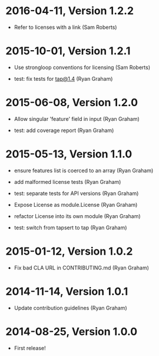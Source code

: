 2016-04-11, Version 1.2.2
=========================

 * Refer to licenses with a link (Sam Roberts)


2015-10-01, Version 1.2.1
=========================

 * Use strongloop conventions for licensing (Sam Roberts)

 * test: fix tests for tap@1.4 (Ryan Graham)


2015-06-08, Version 1.2.0
=========================

 * Allow singular 'feature' field in input (Ryan Graham)

 * test: add coverage report (Ryan Graham)


2015-05-13, Version 1.1.0
=========================

 * ensure features list is coerced to an array (Ryan Graham)

 * add malformed license tests (Ryan Graham)

 * test: separate tests for API versions (Ryan Graham)

 * Expose License as module.License (Ryan Graham)

 * refactor License into its own module (Ryan Graham)

 * test: switch from tapsert to tap (Ryan Graham)


2015-01-12, Version 1.0.2
=========================

 * Fix bad CLA URL in CONTRIBUTING.md (Ryan Graham)


2014-11-14, Version 1.0.1
=========================

 * Update contribution guidelines (Ryan Graham)


2014-08-25, Version 1.0.0
=========================

 * First release!
